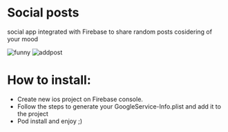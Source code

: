 # Social posts
social app integrated with Firebase to share random posts cosidering of your mood

![funny](https://user-images.githubusercontent.com/24413703/47267199-bec4ec80-d540-11e8-9a14-7ead6273cf7f.png)
![addpost](https://user-images.githubusercontent.com/24413703/47267187-89b89a00-d540-11e8-852d-1d315d627dd0.png)

# How to install:
- Create new ios project on Firebase console.
- Follow the steps to generate your GoogleService-Info.plist and add it to the project
- Pod install and enjoy ;)
